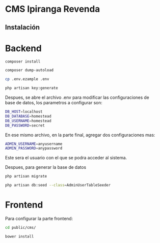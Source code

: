 # CMS Ipiranga Revenda

## Instalación

# Backend

```bash
composer install
```

```bash
composer dump-autoload
```

```bash
cp .env.ezample .env
```

```bash
php artisan key:generate
```

Despues, se abre el archivo .env para modificar las configuraciones de base de datos, los parametros a configurar son:

```bash
DB_HOST=localhost
DB_DATABASE=homestead
DB_USERNAME=homestead
DB_PASSWORD=secret
```

En ese mismo archivo, en la parte final, agregar dos configuraciones mas:

```bash
ADMIN_USERNAME=anyusername
ADMIN_PASSWORD=anypassword
```

Este sera el usuario con el que se podra acceder al sistema.

Despues, para generar la base de datos

```bash
php artisan migrate
```

```bash
php artisan db:seed --class=AdminUserTableSeeder
```

# Frontend

Para configurar la parte frontend:

```bash
cd public/cms/
```

```bash
bower install
```
